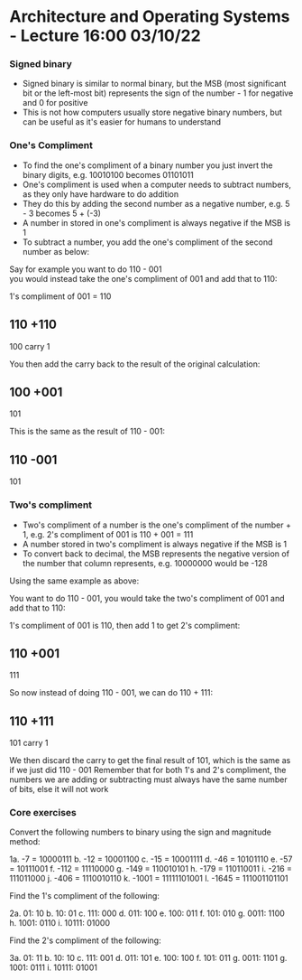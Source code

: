 # Architecture and Operating Systems - Lecture 16:00 03/10/22

### Signed binary

- Signed binary is similar to normal binary, but the MSB (most significant bit or the left-most bit) represents the sign of the number - 1 for negative and 0 for positive
- This is not how computers usually store negative binary numbers, but can be useful as it's easier for humans to understand
  
### One's Compliment

- To find the one's compliment of a binary number you just invert the binary digits, e.g. 10010100 becomes 01101011
- One's compliment is used when a computer needs to subtract numbers, as they only have hardware to do addition
 - They do this by adding the second number as a negative number, e.g. 5 - 3 becomes 5 + (-3)
- A number in stored in one's compliment is always negative if the MSB is 1
- To subtract a number, you add the one's compliment of the second number as below:

Say for example you want to do 110 - 001  
you would instead take the one's compliment of 001 and add that to 110:  
  
1's compliment of 001 = 110  
  
  110
 +110
 ----
  100 carry 1
  
You then add the carry back to the result of the original calculation:
  
  100
 +001
 ----
  101
  
This is the same as the result of 110 - 001:
  
  110
 -001
 ----
  101
  
### Two's compliment

- Two's compliment of a number is the one's compliment of the number + 1, e.g. 2's compliment of 001 is 110 + 001 = 111
- A number stored in two's compliment is always negative if the MSB is 1
- To convert back to decimal, the MSB represents the negative version of the number that column represents, e.g. 10000000 would be -128
  
Using the same example as above:
  
You want to do 110 - 001, you would take the two's compliment of 001 and add that to 110:
  
1's compliment of 001 is 110, then add 1 to get 2's compliment:

  110
 +001
 ----
  111
  
So now instead of doing 110 - 001, we can do 110 + 111:
  
  110
 +111
 ----
  101 carry 1
  
We then discard the carry to get the final result of 101, which is the same as if we just did 110 - 001
Remember that for both 1's and 2's compliment, the numbers we are adding or subtracting must always have the same number of bits, else it will not work

### Core exercises

Convert the following numbers to binary using the sign and magnitude method:
  
1a. -7  = 10000111
 b. -12 = 10001100
 c. -15 = 10001111
 d. -46 = 10101110
 e. -57 = 10111001
 f. -112 = 11110000
 g. -149 = 110010101
 h. -179 = 110110011
 i. -216 = 111011000
 j. -406 = 1110010110
 k. -1001 = 11111101001
 l. -1645 = 111001101101
  
Find the 1's compliment of the following:

2a. 01: 10
 b. 10: 01
 c. 111: 000
 d. 011: 100
 e. 100: 011
 f. 101: 010
 g. 0011: 1100
 h. 1001: 0110
 i. 10111: 01000
  
Find the 2's compliment of the following:

3a. 01: 11
 b. 10: 10
 c. 111: 001
 d. 011: 101
 e. 100: 100
 f. 101: 011
 g. 0011: 1101
 g. 1001: 0111
 i. 10111: 01001
